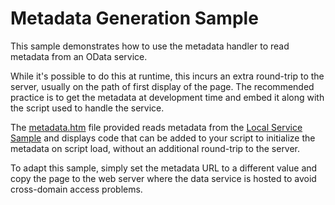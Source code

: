 # Metadata Generation Sample

This sample demonstrates how to use the metadata handler to read metadata from an OData service.

While it's possible to do this at runtime, this incurs an extra round-trip to the server, usually on the path of first display of the page. The recommended practice is to get the metadata at development time and embed it along with the script used to handle the service.

The [metadata.htm](./Metadata%20Generation%20Sample_metadata.htm) file provided reads metadata from the [Local Service Sample](./Local%20Service%20Sample.md) and displays code that can be added to your script to initialize the metadata on script load, without an additional round-trip to the server.

To adapt this sample, simply set the metadata URL to a different value and copy the page to the web server where the data service is hosted to avoid cross-domain access problems.
